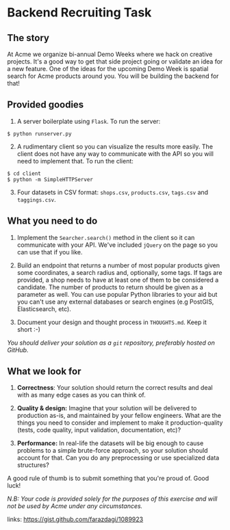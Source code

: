 
Backend Recruiting Task
=======================

The story
---------

At Acme we organize bi-annual Demo Weeks where we hack on creative projects. It's a
good way to get that side project going or validate an idea for a new feature. One of the
ideas for the upcoming Demo Week is spatial search for Acme products around you. You
will be building the backend for that!


Provided goodies
----------------

1. A server boilerplate using `Flask`. To run the server:

  ```
  $ python runserver.py
  ```

2. A rudimentary client so you can visualize the results more easily. The client does not
have any way to communicate with the API so you will need to implement that. To run the
client:

  ```
  $ cd client
  $ python -m SimpleHTTPServer
  ```

3. Four datasets in CSV format: `shops.csv`, `products.csv`, `tags.csv` and `taggings.csv`.


What you need to do
-------------------

1. Implement the `Searcher.search()` method in the client so it can communicate with your
API. We've included `jQuery` on the page so you can use that if you like.

2. Build an endpoint that returns a number of most popular products given some coordinates,
a search radius and, optionally, some tags. If tags are provided, a shop needs to have at
least one of them to be considered a candidate. The number of products to return should be
given as a parameter as well. You can use popular Python libraries to your aid but you
can't use any external databases or search engines (e.g PostGIS, Elasticsearch, etc).

3. Document your design and thought process in `THOUGHTS.md`. Keep it short :-)

*You should deliver your solution as a `git` repository, preferably hosted on GitHub.*

What we look for
----------------

1. **Correctness**: Your solution should return the correct results and deal with as many edge
cases as you can think of.

2. **Quality & design:** Imagine that your solution will be delivered to production as-is,
and maintained by your fellow engineers. What are the things you need to consider and implement 
to make it production-quality (tests, code quality, input validation, documentation, etc)?

3. **Performance:** In real-life the datasets will be big enough to cause problems to a
simple brute-force approach, so your solution should account for that. Can you do any
preprocessing or use specialized data structures?

A good rule of thumb is to submit something that you're proud of. Good luck!

*N.B: Your code is provided solely for the purposes of this exercise and will not be used by
Acme under any circumstances.*

links:
https://gist.github.com/farazdagi/1089923
